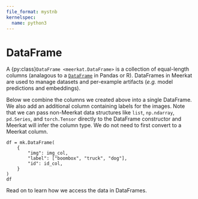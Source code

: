 ```yaml
---
file_format: mystnb
kernelspec:
  name: python3
---
```


# DataFrame

<!-- Meerkat provides two data structures, the Column and the DataFrame, that together help you build, manage, and explore machine learning datasets. Everything you do with Meerkat will involve one or both of these data structures, so we begin this user guide with their high-level introduction. -->

A {py:class}`DataFrame <meerkat.DataFrame>` is a collection of equal-length columns (analagous to a [`DataFrame`](https://pandas.pydata.org/docs/reference/api/pandas.DataFrame.html#pandas.DataFrame) in Pandas or R). DataFrames in Meerkat are used to manage datasets and per-example artifacts (*e.g.* model predictions and embeddings).  

Below we combine the columns we created above into a single DataFrame. We also add an additional column containing labels for the images. Note that we can pass non-Meerkat data structures like ``list``, ``np.ndarray``, ``pd.Series``, and ``torch.Tensor``  directly to the DataFrame constructor and Meerkat will infer the column type. We do not need to first convert to a Meerkat column.

```{code-cell} ipython3
df = mk.DataFrame(
    {
        "img": img_col,
        "label": ["boombox", "truck", "dog"],
        "id": id_col, 
    }
)
df
```

Read on to learn how we access the data in DataFrames.